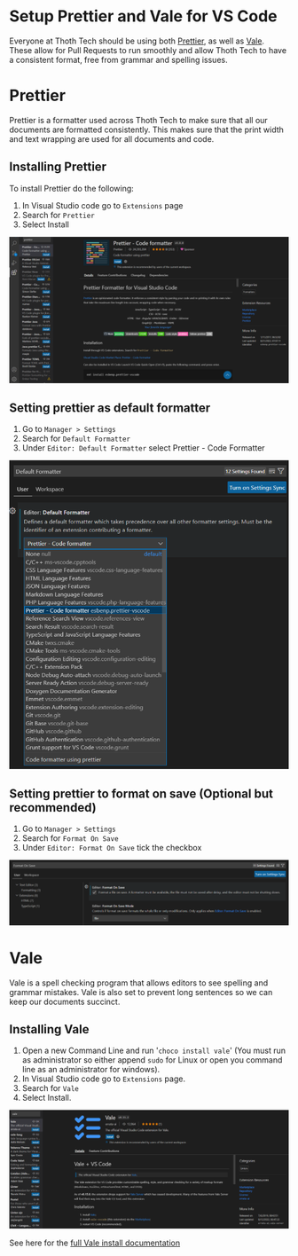 # Setup Prettier and Vale for VS Code
Everyone at Thoth Tech should be using both
[Prettier](https://prettier.io/), as well as [Vale](https://marketplace.visualstudio.com/items?itemName=errata-ai.vale-server). These allow for Pull Requests to run smoothly and allow Thoth Tech to have a consistent format, free from grammar and spelling issues. 

# Prettier
Prettier is a formatter used across Thoth Tech to make sure that all our documents are formatted consistently. This makes sure that the print width and text wrapping are used for all documents and code.

## Installing Prettier
To install Prettier do the following:
1. In Visual Studio code go to `Extensions` page
1. Search for `Prettier`
1. Select Install

![Prettier Install Page](images/prettier-install.png)

## Setting prettier as default formatter
1. Go to `Manager > Settings`
1. Search for `Default Formatter`
1. Under `Editor: Default Formatter` select Prettier - Code Formatter

![Prettier Install Page](images/prettier-default-formatter.png)

## Setting prettier to format on save (Optional but recommended)
1. Go to `Manager > Settings`
1. Search for `Format On Save`
1. Under `Editor: Format On Save` tick the checkbox

![Prettier Format On Save](images/prettier-on-save.png)

# Vale
Vale is a spell checking program that allows editors to see spelling and grammar mistakes. Vale is also set to prevent long sentences so we can keep our documents succinct.

## Installing Vale

1. Open a new Command Line and run '`choco install vale`' (You must run as administrator so either append `sudo` for Linux or open you command line as an administrator for windows).
1. In Visual Studio code go to `Extensions` page.
1. Search for `Vale`
1. Select Install.

![Vale Install Page](images/vale-install-page.png)

See here for the [full Vale install documentation](https://vale.sh/docs/vale-cli/installation/)